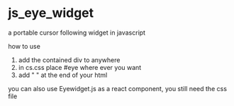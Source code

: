 # js_eye_widget

a portable cursor following widget in javascript


how to use
1. add the contained div to anywhere
2. in cs.css place #eye where ever you want
3. add " <script src="jav.js" defer></script> " at the end of your html

you can also use Eyewidget.js as a react component, you still need the css file



